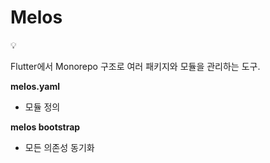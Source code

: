 # Melos

<aside>
💡

Flutter에서 Monorepo 구조로 여러 패키지와 모듈을 관리하는 도구.

</aside>

**melos.yaml**

- 모듈 정의

**melos bootstrap**

- 모든 의존성 동기화